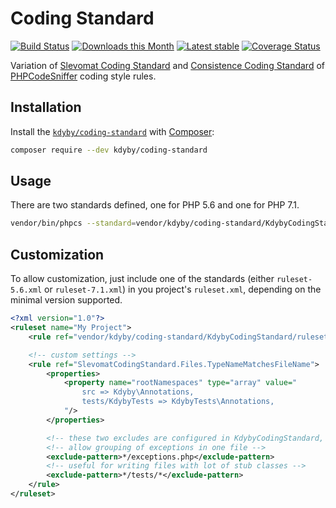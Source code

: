 # Coding Standard

[![Build Status](https://travis-ci.org/Kdyby/CodingStandard.svg?branch=master)](https://travis-ci.org/Kdyby/CodingStandard)
[![Downloads this Month](https://img.shields.io/packagist/dm/kdyby/coding-standard.svg)](https://packagist.org/packages/kdyby/coding-standard)
[![Latest stable](https://img.shields.io/packagist/v/kdyby/coding-standard.svg)](https://packagist.org/packages/kdyby/coding-standard)
[![Coverage Status](https://coveralls.io/repos/github/Kdyby/CodingStandard/badge.svg?branch=master)](https://coveralls.io/github/Kdyby/CodingStandard?branch=master)

Variation of [Slevomat Coding Standard](https://github.com/slevomat/coding-standard) and [Consistence Coding Standard](https://github.com/consistence/coding-standard) of [PHPCodeSniffer](https://github.com/squizlabs/PHP_CodeSniffer) coding style rules.

## Installation

Install the [`kdyby/coding-standard`](https://packagist.org/packages/kdyby/coding-standard) with [Composer](https://getcomposer.org):

```sh
composer require --dev kdyby/coding-standard
```

## Usage

There are two standards defined, one for PHP 5.6 and one for PHP 7.1.

```bash
vendor/bin/phpcs --standard=vendor/kdyby/coding-standard/KdybyCodingStandard/ruleset-7.1.xml --encoding=utf-8 -sp src tests
```

## Customization

To allow customization, just include one of the standards (either `ruleset-5.6.xml` or `ruleset-7.1.xml`) in you project's `ruleset.xml`, depending on the minimal version supported.

```xml
<?xml version="1.0"?>
<ruleset name="My Project">
    <rule ref="vendor/kdyby/coding-standard/KdybyCodingStandard/ruleset-7.1.xml"/>

    <!-- custom settings -->
    <rule ref="SlevomatCodingStandard.Files.TypeNameMatchesFileName">
        <properties>
            <property name="rootNamespaces" type="array" value="
                src => Kdyby\Annotations,
                tests/KdybyTests => KdybyTests\Annotations,
            "/>
        </properties>

        <!-- these two excludes are configured in KdybyCodingStandard, but if you override the rule settings, you have to include them again -->
        <!-- allow grouping of exceptions in one file -->
        <exclude-pattern>*/exceptions.php</exclude-pattern>
        <!-- useful for writing files with lot of stub classes -->
        <exclude-pattern>*/tests/*</exclude-pattern>
    </rule>
</ruleset>
```
